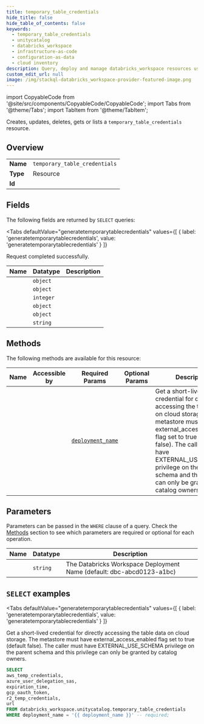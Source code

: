 ```yaml
--- 
title: temporary_table_credentials
hide_title: false
hide_table_of_contents: false
keywords:
  - temporary_table_credentials
  - unitycatalog
  - databricks_workspace
  - infrastructure-as-code
  - configuration-as-data
  - cloud inventory
description: Query, deploy and manage databricks_workspace resources using SQL
custom_edit_url: null
image: /img/stackql-databricks_workspace-provider-featured-image.png
---
```


import CopyableCode from '@site/src/components/CopyableCode/CopyableCode';
import Tabs from '@theme/Tabs';
import TabItem from '@theme/TabItem';

Creates, updates, deletes, gets or lists a <code>temporary_table_credentials</code> resource.

## Overview
<table><tbody>
<tr><td><b>Name</b></td><td><code>temporary_table_credentials</code></td></tr>
<tr><td><b>Type</b></td><td>Resource</td></tr>
<tr><td><b>Id</b></td><td><CopyableCode code="databricks_workspace.unitycatalog.temporary_table_credentials" /></td></tr>
</tbody></table>

## Fields

The following fields are returned by `SELECT` queries:

<Tabs
    defaultValue="generatetemporarytablecredentials"
    values={[
        { label: 'generatetemporarytablecredentials', value: 'generatetemporarytablecredentials' }
    ]}
>
<TabItem value="generatetemporarytablecredentials">

Request completed successfully.

<table>
<thead>
    <tr>
    <th>Name</th>
    <th>Datatype</th>
    <th>Description</th>
    </tr>
</thead>
<tbody>
<tr>
    <td><CopyableCode code="aws_temp_credentials" /></td>
    <td><code>object</code></td>
    <td></td>
</tr>
<tr>
    <td><CopyableCode code="azure_user_delegation_sas" /></td>
    <td><code>object</code></td>
    <td></td>
</tr>
<tr>
    <td><CopyableCode code="expiration_time" /></td>
    <td><code>integer</code></td>
    <td></td>
</tr>
<tr>
    <td><CopyableCode code="gcp_oauth_token" /></td>
    <td><code>object</code></td>
    <td></td>
</tr>
<tr>
    <td><CopyableCode code="r2_temp_credentials" /></td>
    <td><code>object</code></td>
    <td></td>
</tr>
<tr>
    <td><CopyableCode code="url" /></td>
    <td><code>string</code></td>
    <td></td>
</tr>
</tbody>
</table>
</TabItem>
</Tabs>

## Methods

The following methods are available for this resource:

<table>
<thead>
    <tr>
    <th>Name</th>
    <th>Accessible by</th>
    <th>Required Params</th>
    <th>Optional Params</th>
    <th>Description</th>
    </tr>
</thead>
<tbody>
<tr>
    <td><a href="#generatetemporarytablecredentials"><CopyableCode code="generatetemporarytablecredentials" /></a></td>
    <td><CopyableCode code="select" /></td>
    <td><a href="#parameter-deployment_name"><code>deployment_name</code></a></td>
    <td></td>
    <td>Get a short-lived credential for directly accessing the table data on cloud storage. The metastore must have external_access_enabled flag set to true (default false). The caller must have EXTERNAL_USE_SCHEMA privilege on the parent schema and this privilege can only be granted by catalog owners.</td>
</tr>
</tbody>
</table>

## Parameters

Parameters can be passed in the `WHERE` clause of a query. Check the [Methods](#methods) section to see which parameters are required or optional for each operation.

<table>
<thead>
    <tr>
    <th>Name</th>
    <th>Datatype</th>
    <th>Description</th>
    </tr>
</thead>
<tbody>
<tr id="parameter-deployment_name">
    <td><CopyableCode code="deployment_name" /></td>
    <td><code>string</code></td>
    <td>The Databricks Workspace Deployment Name (default: dbc-abcd0123-a1bc)</td>
</tr>
</tbody>
</table>

## `SELECT` examples

<Tabs
    defaultValue="generatetemporarytablecredentials"
    values={[
        { label: 'generatetemporarytablecredentials', value: 'generatetemporarytablecredentials' }
    ]}
>
<TabItem value="generatetemporarytablecredentials">

Get a short-lived credential for directly accessing the table data on cloud storage. The metastore must have external_access_enabled flag set to true (default false). The caller must have EXTERNAL_USE_SCHEMA privilege on the parent schema and this privilege can only be granted by catalog owners.

```sql
SELECT
aws_temp_credentials,
azure_user_delegation_sas,
expiration_time,
gcp_oauth_token,
r2_temp_credentials,
url
FROM databricks_workspace.unitycatalog.temporary_table_credentials
WHERE deployment_name = '{{ deployment_name }}' -- required;
```
</TabItem>
</Tabs>
